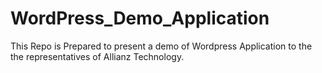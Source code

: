 # WordPress_Demo_Application
This Repo is Prepared to present a demo of Wordpress Application to the the representatives of Allianz Technology.

